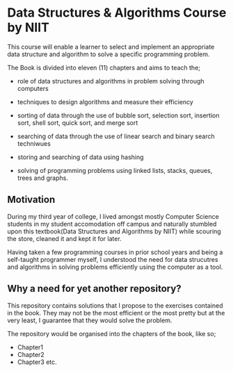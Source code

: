 # Data Structures & Algorithms Course by NIIT

This course will enable a learner to select and implement an appropriate data structure and algorithm to solve a specific programming problem.

The Book is divided into eleven (11) chapters and aims to teach the;

- role of data structures and algorithms in problem solving through computers

- techniques to design algorithms and measure their efficiency

- sorting of data through the use of bubble sort, selection sort, insertion sort, shell sort, quick sort, and merge sort

- searching of data through the use of linear search and binary search techniwues

- storing and searching of data using hashing

- solving of programming problems using linked lists, stacks, queues, trees and graphs.

## Motivation

During my third year of college, I lived amongst mostly Computer Science students in my student accomodation off campus and naturally stumbled upon this textbook(Data Structures and Algorithms by NIIT) while scouring the store, cleaned it and kept it for later.

Having taken a few programming courses in prior school years and being a self-taught programmer myself, I understood the need for data strucutres and algorithms in solving problems efficiently using the computer as a tool.

## Why a need for yet another repository?

This repository contains solutions that I propose to the exercises contained in the book. They may not be the most efficient or the most pretty but at the very least, I guarantee that they would solve the problem.

The repository would be organised into the chapters of the book, like so;

- Chapter1
- Chapter2
- Chapter3 etc.
